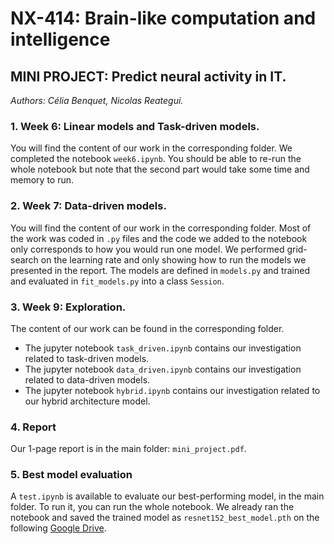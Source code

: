 # NX-414: Brain-like computation and intelligence

## MINI PROJECT: Predict neural activity in IT.
*Authors: Célia Benquet, Nicolas Reategui.*

### 1. Week 6: Linear models and Task-driven models.
You will find the content of our work in the corresponding folder. We completed the notebook ```week6.ipynb```. You should be able to re-run the whole notebook but note that the second part would take some time and memory to run.

### 2. Week 7: Data-driven models.
You will find the content of our work in the corresponding folder. Most of the work was coded in ``.py`` files and the code we added to the notebook only corresponds to how you would run one model. We performed grid-search on the learning rate and only showing how to run the models we presented in the report. The models are defined in ```models.py``` and trained and evaluated in ```fit_models.py``` into a class ```Session```. 

### 3. Week 9: Exploration.
The content of our work can be found in the corresponding folder. 

- The jupyter notebook ```task_driven.ipynb``` contains our investigation related to task-driven models.
- The jupyter notebook ```data_driven.ipynb``` contains our investigation related to data-driven models.
- The jupyter notebook ```hybrid.ipynb``` contains our investigation related to our hybrid architecture model.

### 4. Report
Our 1-page report is in the main folder: ```mini_project.pdf```.

### 5. Best model evaluation
A ```test.ipynb``` is available to evaluate our best-performing model, in the main folder. To run it, you can run the whole notebook. We already ran the notebook and saved the trained model as ```resnet152_best_model.pth``` on the following [Google Drive](https://drive.google.com/file/d/1iX0VgWVUenl-zPBcKB14YX7irXCS0mXl/view?usp=sharing).
